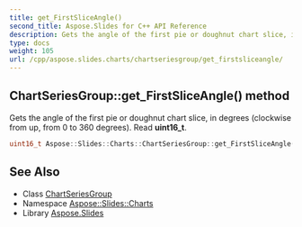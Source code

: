 ```yaml
---
title: get_FirstSliceAngle()
second_title: Aspose.Slides for C++ API Reference
description: Gets the angle of the first pie or doughnut chart slice, in degrees (clockwise from up, from 0 to 360 degrees). Read uint16_t.
type: docs
weight: 105
url: /cpp/aspose.slides.charts/chartseriesgroup/get_firstsliceangle/
---
```

## ChartSeriesGroup::get_FirstSliceAngle() method


Gets the angle of the first pie or doughnut chart slice, in degrees (clockwise from up, from 0 to 360 degrees). Read **uint16_t**.

```cpp
uint16_t Aspose::Slides::Charts::ChartSeriesGroup::get_FirstSliceAngle() override
```

## See Also

* Class [ChartSeriesGroup](./)
* Namespace [Aspose::Slides::Charts](../)
* Library [Aspose.Slides](../../)